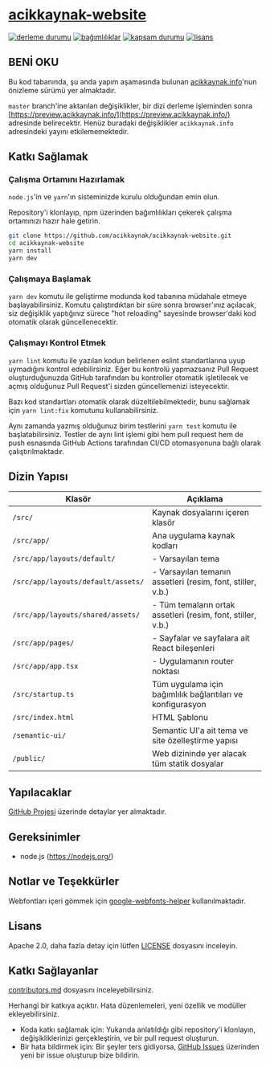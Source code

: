# [acikkaynak-website](https://github.com/acikkaynak/acikkaynak-website)

[![derleme durumu][build-image]][build-url]
[![bağımlılıklar][dep-image]][dep-url]
[![kapsam durumu][coverage-image]][coverage-url]
[![lisans][license-image]][license-url]

## BENİ OKU

Bu kod tabanında, şu anda yapım aşamasında bulunan [acikkaynak.info](https://preview.acikkaynak.info/)'nun önizleme sürümü yer almaktadır.

`master` branch'ine aktarılan değişiklikler, bir dizi derleme işleminden sonra [https://preview.acikkaynak.info/](https://preview.acikkaynak.info/)
adresinde belirecektir. Henüz buradaki değişiklikler `acikkaynak.info` adresindeki yayını etkilememektedir.


## Katkı Sağlamak

### Çalışma Ortamını Hazırlamak

`node.js`'in ve `yarn`'ın sisteminizde kurulu olduğundan emin olun.

Repository'i klonlayıp, npm üzerinden bağımlılıkları çekerek çalışma ortamınızı hazır hale getirin.

```sh
git clone https://github.com/acikkaynak/acikkaynak-website.git
cd acikkaynak-website
yarn install
yarn dev
```

### Çalışmaya Başlamak

`yarn dev` komutu ile geliştirme modunda kod tabanına müdahale etmeye başlayabilirsiniz. Komutu çalıştırdıktan bir süre
sonra browser'ınız açılacak, siz değişiklik yaptığınız sürece "hot reloading" sayesinde browser'daki kod otomatik olarak
güncellenecektir.


### Çalışmayı Kontrol Etmek

`yarn lint` komutu ile yazılan kodun belirlenen eslint standartlarına uyup uymadığını kontrol edebilirsiniz. Eğer bu
kontrolü yapmazsanız Pull Request oluşturduğunuzda GitHub tarafından bu kontroller otomatik işletilecek ve açmış olduğunuz
Pull Request'i sizden güncellemenizi isteyecektir.

Bazı kod standartları otomatik olarak düzeltilebilmektedir, bunu sağlamak için `yarn lint:fix` komutunu kullanabilirsiniz.

Aynı zamanda yazmış olduğunuz birim testlerini `yarn test` komutu ile başlatabilirsiniz. Testler de aynı lint işlemi gibi
hem pull request hem de push esnasında GitHub Actions tarafından CI/CD otomasyonuna bağlı olarak çalıştırılmaktadır.


## Dizin Yapısı

| Klasör                                          | Açıklama                                                        |
|-------------------------------------------------|-----------------------------------------------------------------|
| `/src/`                                         | Kaynak dosyalarını içeren klasör                                |
| `/src/app/`                                     | Ana uygulama kaynak kodları                                     |
| `/src/app/layouts/default/`                     | - Varsayılan tema                                               |
| `/src/app/layouts/default/assets/`              | - Varsayılan temanın assetleri (resim, font, stiller, v.b.)     |
| `/src/app/layouts/shared/assets/`               | - Tüm temaların ortak assetleri (resim, font, stiller, v.b.)    |
| `/src/app/pages/`                               | - Sayfalar ve sayfalara ait React bileşenleri                   |
| `/src/app/app.tsx`                              | - Uygulamanın router noktası                                    |
| `/src/startup.ts`                               | Tüm uygulama için bağımlılık bağlantıları ve konfigurasyon      |
| `/src/index.html`                               | HTML Şablonu                                                    |
| `/semantic-ui/`                                 | Semantic UI'a ait tema ve site özelleştirme yapısı              |
| `/public/`                                      | Web dizininde yer alacak tüm statik dosyalar                    |


## Yapılacaklar

[GitHub Projesi](https://github.com/orgs/acikkaynak/projects/1) üzerinde detaylar yer almaktadır.


## Gereksinimler

* node.js (https://nodejs.org/)


## Notlar ve Teşekkürler

Webfontları içeri gömmek için [google-webfonts-helper](https://google-webfonts-helper.herokuapp.com/) kullanılmaktadır.


## Lisans

Apache 2.0, daha fazla detay için lütfen [LICENSE](LICENSE) dosyasını inceleyin.


## Katkı Sağlayanlar

[contributors.md](contributors.md) dosyasını inceleyebilirsiniz.

Herhangi bir katkıya açıktır. Hata düzenlemeleri, yeni özellik ve modüller ekleyebilirsiniz.

* Koda katkı sağlamak için: Yukarıda anlatıldığı gibi repository'i klonlayın, değişikliklerinizi gerçekleştirin, ve bir pull request oluşturun.
* Bir hata bildirmek için: Bir şeyler ters gidiyorsa, [GitHub Issues](https://github.com/acikkaynak/acikkaynak-website/issues) üzerinden yeni bir issue oluşturup bize bildirin.


[build-image]: https://github.com/acikkaynak/acikkaynak-website/workflows/CI/badge.svg
[build-url]: https://github.com/acikkaynak/acikkaynak-website/actions?workflow=CI
[dep-image]: https://img.shields.io/david/acikkaynak/acikkaynak-website.svg?style=flat-square
[dep-url]: https://github.com/acikkaynak/acikkaynak-website
[coverage-image]: https://img.shields.io/codecov/c/github/acikkaynak/acikkaynak-website.svg?style=flat-square
[coverage-url]: https://codecov.io/gh/acikkaynak/acikkaynak-website
[license-image]: https://img.shields.io/github/license/acikkaynak/acikkaynak-website.svg?style=flat-square
[license-url]: https://github.com/acikkaynak/acikkaynak-website/blob/master/LICENSE
